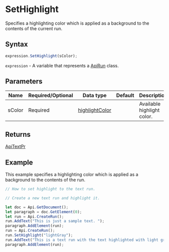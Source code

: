 # SetHighlight

Specifies a highlighting color which is applied as a background to the contents of the current run.

## Syntax

```javascript
expression.SetHighlight(sColor);
```

`expression` - A variable that represents a [ApiRun](../ApiRun.md) class.

## Parameters

| **Name** | **Required/Optional** | **Data type** | **Default** | **Description** |
| ------------- | ------------- | ------------- | ------------- | ------------- |
| sColor | Required | [highlightColor](../../Enumeration/highlightColor.md) |  | Available highlight color. |

## Returns

[ApiTextPr](../../ApiTextPr/ApiTextPr.md)

## Example

This example specifies a highlighting color which is applied as a background to the contents of the run.

```javascript editor-docx
// How to set highlight to the text run.

// Create a new text run and highlight it.

let doc = Api.GetDocument();
let paragraph = doc.GetElement(0);
let run = Api.CreateRun();
run.AddText("This is just a sample text. ");
paragraph.AddElement(run);
run = Api.CreateRun();
run.SetHighlight("lightGray");
run.AddText("This is a text run with the text highlighted with light gray color.");
paragraph.AddElement(run);
```
